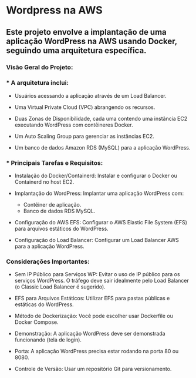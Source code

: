 # Wordpress na AWS  

## Este projeto envolve a implantação de uma aplicação WordPress na AWS usando Docker, seguindo uma arquitetura específica.

### Visão Geral do Projeto:

### * A arquitetura inclui:

* Usuários acessando a aplicação através de um Load Balancer.

* Uma Virtual Private Cloud (VPC) abrangendo os recursos.
* Duas Zonas de Disponibilidade, cada uma contendo uma instância EC2 executando WordPress com contêineres Docker.
* Um Auto Scaling Group para gerenciar as instâncias EC2.
* Um banco de dados Amazon RDS (MySQL) para a aplicação WordPress.

### * Principais Tarefas e Requisitos:

* Instalação do Docker/Containerd: Instalar e configurar o Docker ou Containerd no host EC2.

* Implantação do WordPress: Implantar uma aplicação WordPress com:
    * Contêiner de aplicação.
    * Banco de dados RDS MySQL.
* Configuração do AWS EFS: Configurar o AWS Elastic File System (EFS) para arquivos estáticos do WordPress.
* Configuração do Load Balancer: Configurar um Load Balancer AWS para a aplicação WordPress.

### Considerações Importantes:

* Sem IP Público para Serviços WP: Evitar o uso de IP público para os serviços WordPress. O tráfego deve sair idealmente pelo Load Balancer (o Classic Load Balancer é sugerido).

* EFS para Arquivos Estáticos: Utilizar EFS para pastas públicas e estáticas do WordPress.
* Método de Dockerização: Você pode escolher usar Dockerfile ou Docker Compose.
* Demonstração: A aplicação WordPress deve ser demonstrada funcionando (tela de login).
* Porta: A aplicação WordPress precisa estar rodando na porta 80 ou 8080.
* Controle de Versão: Usar um repositório Git para versionamento.
